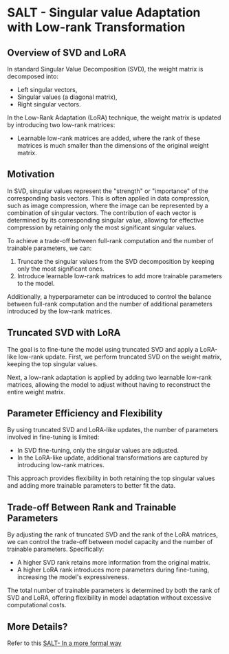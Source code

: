 # SALT - Singular value Adaptation with Low-rank Transformation

## Overview of SVD and LoRA

In standard Singular Value Decomposition (SVD), the weight matrix is decomposed into:

- Left singular vectors,
- Singular values (a diagonal matrix),
- Right singular vectors.

In the Low-Rank Adaptation (LoRA) technique, the weight matrix is updated by introducing two low-rank matrices:

- Learnable low-rank matrices are added, where the rank of these matrices is much smaller than the dimensions of the original weight matrix.

## Motivation

In SVD, singular values represent the "strength" or "importance" of the corresponding basis vectors. This is often applied in data compression, such as image compression, where the image can be represented by a combination of singular vectors. The contribution of each vector is determined by its corresponding singular value, allowing for effective compression by retaining only the most significant singular values.

To achieve a trade-off between full-rank computation and the number of trainable parameters, we can:

1. Truncate the singular values from the SVD decomposition by keeping only the most significant ones.
2. Introduce learnable low-rank matrices to add more trainable parameters to the model.

Additionally, a hyperparameter can be introduced to control the balance between full-rank computation and the number of additional parameters introduced by the low-rank matrices.

## Truncated SVD with LoRA

The goal is to fine-tune the model using truncated SVD and apply a LoRA-like low-rank update. First, we perform truncated SVD on the weight matrix, keeping the top singular values.

Next, a low-rank adaptation is applied by adding two learnable low-rank matrices, allowing the model to adjust without having to reconstruct the entire weight matrix.

## Parameter Efficiency and Flexibility

By using truncated SVD and LoRA-like updates, the number of parameters involved in fine-tuning is limited:

- In SVD fine-tuning, only the singular values are adjusted.
- In the LoRA-like update, additional transformations are captured by introducing low-rank matrices.

This approach provides flexibility in both retaining the top singular values and adding more trainable parameters to better fit the data.

## Trade-off Between Rank and Trainable Parameters

By adjusting the rank of truncated SVD and the rank of the LoRA matrices, we can control the trade-off between model capacity and the number of trainable parameters. Specifically:

- A higher SVD rank retains more information from the original matrix.
- A higher LoRA rank introduces more parameters during fine-tuning, increasing the model's expressiveness.

The total number of trainable parameters is determined by both the rank of SVD and LoRA, offering flexibility in model adaptation without excessive computational costs.

## More Details?
Refer to this [SALT- In a more formal way](./path/to/your/file.extension)

